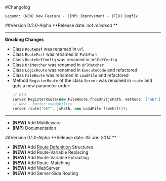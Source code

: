 #Changelog
```
Legend: (NEW) New Feature - (IMP) Improvement - (FIX) Bugfix
```

##Version 0.2.0-Alpha
**Release date: *not released* **

--------------------------------------------------------------
**Breaking Changes**
- Class `RouteDef` was renamed in `Url`
- Class `RoutePart` was renamed in `PathPart`
- Class `RouteDefConfig` was renamed in `UrlDefConfig`
- Class `UriMatcher` was renamed in `UrlMatcher`
- Class `LogicRoute` was renamed in `ExecuteCode` and refactored
- Class `FileRoute` was renamed in `LoadFile` and refactored
- Method `RegisterRoute` of the class `Server` was renamed in `route` and gots a new parameter order:
  ```dart
  // Old
  server.RegisterRoute(new FileRoute.fromUri(jsPath, methods: ["GET"]));
  // New - better readability
  server.route("GET", jsPath, new LoadFile.fromUrl());
  ``` 

--------------------------------------------------------------

- **(NEW)** Add Middleware
- **(IMP)** Documentation

##Version 0.1.0-Alpha
**Release date: *05 Jan 2014* **

- **(NEW)** Add [Route Defenition](/doc/URLDefenition.md) Structures
- **(NEW)** Add Route-Variable Replacing
- **(NEW)** Add Route-Variable Extracting
- **(NEW)** Add Route-Matching
- **(NEW)** Add WebServer
- **(NEW)** Add Server-Side Routing
